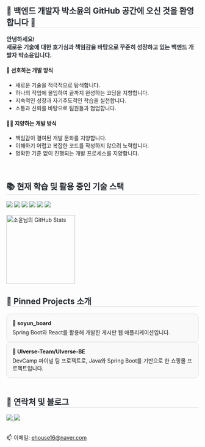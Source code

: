 <h2 style="border-bottom: 1px solid #d8dee4; color: #282d33;"> 🪼 백엔드 개발자 박소윤의 GitHub 공간에 오신 것을 환영합니다 🪼 </h2>
<div style="font-weight: 700; font-size: 15px; text-align: left; color: #282d33;">
    안녕하세요! <br>
    새로운 기술에 대한 호기심과 책임감을 바탕으로 꾸준히 성장하고 있는 백엔드 개발자 박소윤입니다.<br/>
</div>

<h4>💖 선호하는 개발 방식</h4>
<ul align="left">
  <li>새로운 기술을 적극적으로 탐색합니다.</li>
  <li>하나의 작업에 몰입하여 끝까지 완성하는 코딩을 지향합니다.</li>
  <li>지속적인 성장과 자기주도적인 학습을 실천합니다.</li>
  <li>소통과 신뢰를 바탕으로 팀원들과 협업합니다.</li>
</ul>

<h4>🙅‍♀️ 지양하는 개발 방식</h4>
<ul align="left">
  <li>책임감이 결여된 개발 문화를 지양합니다.</li>
  <li>이해하기 어렵고 복잡한 코드를 작성하지 않으려 노력합니다.</li>
  <li>명확한 기준 없이 진행되는 개발 프로세스를 지양합니다.</li>
</ul>
<br>
<h2 style="border-bottom: 1px solid #d8dee4; color: #282d33;"> 📚 현재 학습 및 활용 중인 기술 스택 </h2>
<div style="text-align: left;">
    <img src="https://img.shields.io/badge/Github-181717?style=flat&logo=Github&logoColor=white">
    <img src="https://img.shields.io/badge/Java-007396?style=flat&logo=Java&logoColor=white">
    <img src="https://img.shields.io/badge/MySQL-4479A1?style=flat&logo=MySQL&logoColor=white">
    <img src="https://img.shields.io/badge/Oracle-F80000?style=flat&logo=Oracle&logoColor=white">
    <img src="https://img.shields.io/badge/Spring Boot-6DB33F?style=flat&logo=Spring Boot&logoColor=white">
    <img src="https://img.shields.io/badge/Spring-6DB33F?style=flat&logo=Spring&logoColor=white">
</div>
<br>
<img src="https://github-readme-stats.vercel.app/api?username=ehouse16&show_icons=true&theme=tokyonight&hide_title=true" alt="소윤님의 GitHub Stats" height="180" />
<br>
<h2 style="border-bottom: 1px solid #d8dee4; color: #282d33;">📌 Pinned Projects 소개</h2>
 <div style="padding: 15px; border: 1px solid #d8dee4; border-radius: 10px; background-color: #f9f9f9;">
    <h4 style="margin: 0;">📝 soyun_board</h4>
    <p style="margin: 5px 0 0 0;">
      Spring Boot와 React를 활용해 개발한 게시판 웹 애플리케이션입니다.
    </p>
  </div>

  <div style="padding: 15px; border: 1px solid #d8dee4; border-radius: 10px; background-color: #f9f9f9;">
    <h4 style="margin: 0;">🌌 Ulverse-Team/Ulverse-BE</h4>
    <p style="margin: 5px 0 0 0;">
      DevCamp 파이널 팀 프로젝트로, Java와 Spring Boot를 기반으로 한 쇼핑몰 프로젝트입니다.<br/>
    </p>
  </div>
<br>
<h2 style="border-bottom: 1px solid #d8dee4; color: #282d33;"> 💌 연락처 및 블로그 </h2>
<div style="text-align: left;">
    <a href="https://velog.io/@ehouse16/posts">
        <img src="https://img.shields.io/badge/Velog-20C997?style=for-the-badge&logo=Velog&logoColor=white">
    </a>
    <a href="https://developer-soyun.tistory.com/">
        <img src="https://img.shields.io/badge/Tistory-000000?style=for-the-badge&logo=Tistory&logoColor=white">
    </a>
</div>
<br/>
<p>📫 이메일: <a href="mailto:ehouse16@naver.com">ehouse16@naver.com</a></p>


